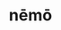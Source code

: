 ---
title: nēmō
meaning: no one
ch: nine
pos: noun
abbgender: m./f.
abbgender2: masc./fem.
gender: masculine/feminine
declension: third
---